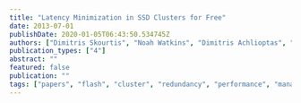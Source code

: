 ```yaml
---
title: "Latency Minimization in SSD Clusters for Free"
date: 2013-07-01
publishDate: 2020-01-05T06:43:50.534745Z
authors: ["Dimitris Skourtis", "Noah Watkins", "Dimitris Achlioptas", "Carlos Maltzahn", "Scott Brandt"]
publication_types: ["4"]
abstract: ""
featured: false
publication: ""
tags: ["papers", "flash", "cluster", "redundancy", "performance", "management", "qos", "parallel", "filesystems"]
---
```



